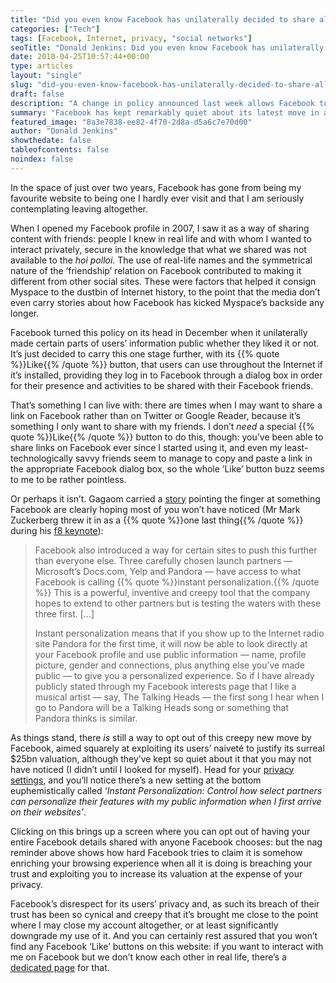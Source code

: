 ```yaml
---
title: "Did you even know Facebook has unilaterally decided to share all your data with anyone it pleases?"
categories: ["Tech"]
tags: [Facebook, Internet, privacy, "social networks"]
seoTitle: "Donald Jenkins: Did you even know Facebook has unilaterally decided to share all your data with anyone it pleases?"
date: 2010-04-25T10:57:44+00:00
type: articles
layout: "single"
slug: "did-you-even-know-facebook-has-unilaterally-decided-to-share-all-your-data-with-anyone-it-pleases"
draft: false
description: "A change in policy announced last week allows Facebook to share all your date with anyone they pleases, though it's still possible to opt out of this"
summary: "Facebook has kept remarkably quiet about its latest move in a recent series designed to stealthily remove what it had previously scrupulously stood for: respect for data its users have chosen to share on it with friends they know in real life, confident that this information would not be shared with the world at large. A change in policy announced last week allows Facebook to share all your date with anyone they please. It's still possible to opt out of this if you know where to go to do it. But it's unlikely that Facebook will stop here in its attempt to sell its users data in a bid to increase its valuation even further on the back of its users privacy."
featured_image: "8a3e7838-ee82-4f70-2d8a-d5a6c7e70d00"
author: "Donald Jenkins"
showthedate: false
tableofcontents: false
noindex: false
---
```


In the space of just over two years, Facebook has gone from being my favourite website to being one I hardly ever visit and that I am seriously contemplating leaving altogether.

When I opened my Facebook profile in 2007, I saw it as a way of sharing content with friends: people I knew in real life and with whom I wanted to interact privately, secure in the knowledge that what we shared was not available to the _hoi polloi_. The use of real-life names and the symmetrical nature of the ‘friendship’ relation on Facebook contributed to making it different from other social sites. These were factors that helped it consign Myspace to the dustbin of Internet history, to the point that the media don’t even carry stories about how Facebook has kicked Myspace’s backside any longer.

Facebook turned this policy on its head in December when it unilaterally made certain parts of users’ information public whether they liked it or not. It’s just decided to carry this one stage further, with its {{% quote %}}Like{{% /quote %}} button, that users can use throughout the Internet if it’s installed, providing they log in to Facebook through a dialog box in order for their presence and activities to be shared with their Facebook friends.

That’s something I can live with: there are times when I may want to share a link on Facebook rather than on Twitter or Google Reader, because it’s something I only want to share with my friends. I don’t _need_ a special {{% quote %}}Like{{% /quote %}} button to do this, though: you’ve been able to share links on Facebook ever since I started using it, and even my least-technologically savvy friends seem to manage to copy and paste a link in the appropriate Facebook dialog box, so the whole ‘Like’ button buzz seems to me to be rather pointless.

Or perhaps it isn’t. Gagaom carried a [story](https://gigaom.com/2010/04/22/facebooks-instant-personalization-is-the-real-privacy-hairball/ "Gigaom's story on the pitfalls of Facebook's new privacy policy") pointing the finger at something Facebook are clearly hoping most of you won’t have noticed (Mr Mark Zuckerberg threw it in as a {{% quote %}}one last thing{{% /quote %}} during his [f8 keynote](https://www.facebook.com/f8 "The official Facebook f8 keynote page")):

> Facebook also introduced a way for certain sites to push this further than everyone else. Three carefully chosen launch partners — Microsoft’s Docs.com, Yelp and Pandora — have access to what Facebook is calling {{% quote %}}instant personalization.{{% /quote %}} This is a powerful, inventive and creepy tool that the company hopes to extend to other partners but is testing the waters with these three first. \[…\]
>
> Instant personalization means that if you show up to the Internet radio site Pandora for the first time, it will now be able to look directly at your Facebook profile and use public information — name, profile picture, gender and connections, plus anything else you’ve made public — to give you a personalized experience. So if I have already publicly stated through my Facebook interests page that I like a musical artist — say, The Talking Heads — the first song I hear when I go to Pandora will be a Talking Heads song or something that Pandora thinks is similar.

As things stand, there _is_ still a way to opt out of this creepy new move by Facebook, aimed squarely at exploiting its users’ naiveté to justify its surreal $25bn valuation, although they’ve kept so quiet about it that you may not have noticed (I didn’t until I looked for myself). Head for your [privacy settings](https://www.facebook.com/settings/?tab=privacy&section=applications "Facebook's Privacy Settings page - you need to be logged in to visit this page"), and you’ll notice there’s a new setting at the bottom euphemistically called _‘Instant Personalization: Control how select partners can personalize their features with my public information when I first arrive on their websites’_.

Clicking on this brings up a screen where you can opt out of having your entire Facebook details shared with anyone Facebook chooses: but the nag reminder above shows how hard Facebook tries to claim it is somehow enriching your browsing experience when all it is doing is breaching your trust and exploiting you to increase its valuation at the expense of your privacy.

Facebook’s disrespect for its users’ privacy and, as such its breach of their trust has been so cynical and creepy that it’s brought me close to the point where I may close my account altogether, or at least significantly downgrade my use of it. And you can certainly rest assured that you won’t find any Facebook ‘Like’ buttons on this website: if you want to interact with me on Facebook but we don’t know each other in real life, there’s a [dedicated page](https://www.facebook.com/donaldjenkins.blog "Visit this site's Facebook fan page") for that.
